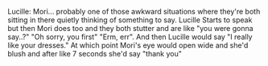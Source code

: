 Lucille: Mori... probably one of those awkward situations where they're both sitting in there quietly thinking of something to say. Lucille Starts to speak but then Mori does too and they both stutter and are like "you were gonna say..?" "Oh sorry, you first" "Erm, err". And then Lucille would say "I really like your dresses." At which point Mori's eye would open wide and she'd blush and after like 7 seconds she'd say "thank you"